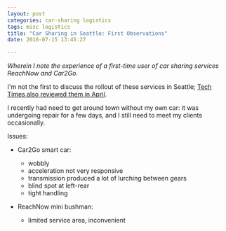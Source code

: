 ```yaml
---
layout: post
categories: car-sharing logistics
tags: misc logistics
title: "Car Sharing in Seattle: First Observations"
date: 2016-07-15 13:45:27

---
```


_Wherein I note the experience of a first-time user of car sharing services *ReachNow* and *Car2Go*._

I'm not the first to discuss the rollout of these services in Seattle; 
[Tech Times also reviewed them in April][1].

I recently had need to get around town without my own car: it was undergoing repair for a few days, 
and I still need to meet my clients occasionally.


Issues:

- Car2Go smart car:
    - wobbly
    - acceleration not very responsive
    - transmission produced a lot of lurching between gears
    - blind spot at left-rear
    - tight handling

- ReachNow mini bushman:
    - limited service area, inconvenient

[1]:     http://www.techtimes.com/articles/148876/20160409/bmw-reachnow-vs-daimler-car2go-how-these-car-sharing-services-work-and-price-comparison.htm
